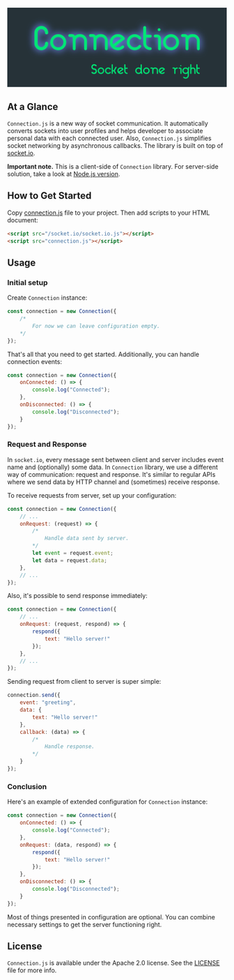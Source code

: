 <p align="center">
	<img src="images/logo.png" alt="Manifest" title="Manifest">
</p>

## At a Glance

`Connection.js` is a new way of socket communication. It automatically converts sockets into user profiles and helps developer to associate personal data with each connected user. Also, `Connection.js` simplifies socket networking by asynchronous callbacks. The library is built on top of [socket.io](https://socket.io).

**Important note.** This is a client-side of `Connection` library. For server-side solution, take a look at [Node.js version](https://github.com/igormatyushkin014/Connection-for-Node).

## How to Get Started

Copy [connection.js](connection.js) file to your project. Then add scripts to your HTML document:

```html
<script src="/socket.io/socket.io.js"></script>
<script src="connection.js"></script>
```

## Usage

### Initial setup

Create `Connection` instance:

```javascript
const connection = new Connection({
	/*
		For now we can leave configuration empty.
	*/
});
```

That's all that you need to get started. Additionally, you can handle connection events:

```javascript
const connection = new Connection({
	onConnected: () => {
		console.log("Connected");
	},
	onDisconnected: () => {
		console.log("Disconnected");
	}
});
```

### Request and Response

In `socket.io`, every message sent between client and server includes event name and (optionally) some data. In `Connection` library, we use a different way of communication: request and response. It's similar to regular APIs where we send data by HTTP channel and (sometimes) receive response.

To receive requests from server, set up your configuration:

```javascript
const connection = new Connection({
	// ...
	onRequest: (request) => {
		/*
			Handle data sent by server.
		*/
		let event = request.event;
		let data = request.data;
	},
	// ...
});
```

Also, it's possible to send response immediately:

```javascript
const connection = new Connection({
	// ...
	onRequest: (request, respond) => {
		respond({
			text: "Hello server!"
		});
	},
	// ...
});
```

Sending request from client to server is super simple:

```javascript
connection.send({
	event: "greeting",
	data: {
		text: "Hello server!"
	},
	callback: (data) => {
		/*
			Handle response.
		*/
	}
});
```

### Conclusion

Here's an example of extended configuration for `Connection` instance:

```javascript
const connection = new Connection({
	onConnected: () => {
		console.log("Connected");
	},
	onRequest: (data, respond) => {
		respond({
			text: "Hello server!"
		});
	},
	onDisconnected: () => {
		console.log("Disconnected");
	}
});
```

Most of things presented in configuration are optional. You can combine necessary settings to get the server functioning right.

## License

`Connection.js` is available under the Apache 2.0 license. See the [LICENSE](./LICENSE) file for more info.
